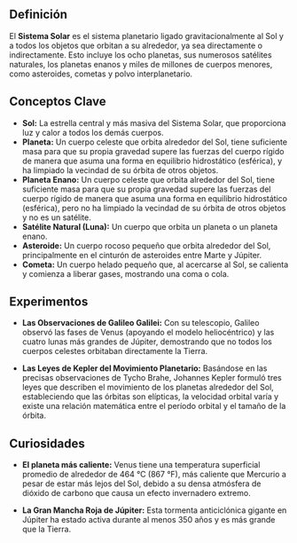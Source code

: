 ## Definición

El **Sistema Solar** es el sistema planetario ligado gravitacionalmente al Sol y a todos los objetos que orbitan a su alrededor, ya sea directamente o indirectamente. Esto incluye los ocho planetas, sus numerosos satélites naturales, los planetas enanos y miles de millones de cuerpos menores, como asteroides, cometas y polvo interplanetario.

## Conceptos Clave

* **Sol:** La estrella central y más masiva del Sistema Solar, que proporciona luz y calor a todos los demás cuerpos.
* **Planeta:** Un cuerpo celeste que orbita alrededor del Sol, tiene suficiente masa para que su propia gravedad supere las fuerzas del cuerpo rígido de manera que asuma una forma en equilibrio hidrostático (esférica), y ha limpiado la vecindad de su órbita de otros objetos.
* **Planeta Enano:** Un cuerpo celeste que orbita alrededor del Sol, tiene suficiente masa para que su propia gravedad supere las fuerzas del cuerpo rígido de manera que asuma una forma en equilibrio hidrostático (esférica), pero no ha limpiado la vecindad de su órbita de otros objetos y no es un satélite.
* **Satélite Natural (Luna):** Un cuerpo que orbita un planeta o un planeta enano.
* **Asteroide:** Un cuerpo rocoso pequeño que orbita alrededor del Sol, principalmente en el cinturón de asteroides entre Marte y Júpiter.
* **Cometa:** Un cuerpo helado pequeño que, al acercarse al Sol, se calienta y comienza a liberar gases, mostrando una coma o cola.

## Experimentos

* **Las Observaciones de Galileo Galilei:** Con su telescopio, Galileo observó las fases de Venus (apoyando el modelo heliocéntrico) y las cuatro lunas más grandes de Júpiter, demostrando que no todos los cuerpos celestes orbitaban directamente la Tierra.

* **Las Leyes de Kepler del Movimiento Planetario:** Basándose en las precisas observaciones de Tycho Brahe, Johannes Kepler formuló tres leyes que describen el movimiento de los planetas alrededor del Sol, estableciendo que las órbitas son elípticas, la velocidad orbital varía y existe una relación matemática entre el período orbital y el tamaño de la órbita.

## Curiosidades

* **El planeta más caliente:** Venus tiene una temperatura superficial promedio de alrededor de 464 °C (867 °F), más caliente que Mercurio a pesar de estar más lejos del Sol, debido a su densa atmósfera de dióxido de carbono que causa un efecto invernadero extremo.

* **La Gran Mancha Roja de Júpiter:** Esta tormenta anticiclónica gigante en Júpiter ha estado activa durante al menos 350 años y es más grande que la Tierra.
